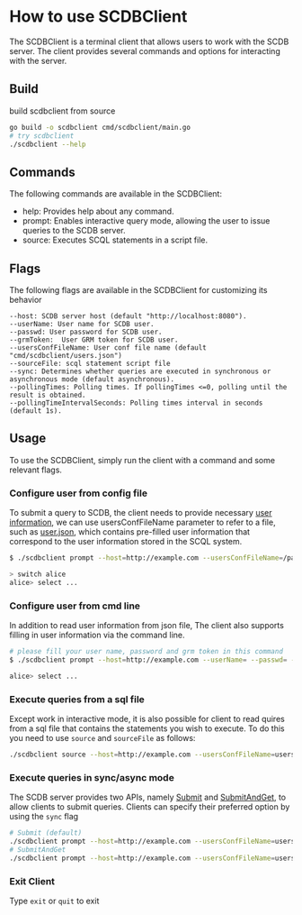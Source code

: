 # How to use SCDBClient

The SCDBClient is a terminal client that allows users to work with the SCDB server. The client provides several commands and options for interacting with the server.

## Build

build scdbclient from source

``` bash
go build -o scdbclient cmd/scdbclient/main.go
# try scdbclient
./scdbclient --help
```

## Commands

The following commands are available in the SCDBClient:

* help: Provides help about any command.
* prompt: Enables interactive query mode, allowing the user to issue queries to the SCDB server.
* source: Executes SCQL statements in a script file.

## Flags

The following flags are available in the SCDBClient for customizing its behavior

```
--host: SCDB server host (default "http://localhost:8080").
--userName: User name for SCDB user.
--passwd: User password for SCDB user.
--grmToken:  User GRM token for SCDB user.
--usersConfFileName: User conf file name (default "cmd/scdbclient/users.json")
--sourceFile: scql statement script file
--sync: Determines whether queries are executed in synchronous or asynchronous mode (default asynchronous).
--pollingTimes: Polling times. If pollingTimes <=0, polling until the result is obtained.
--pollingTimeIntervalSeconds: Polling times interval in seconds (default 1s).
```

## Usage

To use the SCDBClient, simply run the client with a command and some relevant flags.

### Configure user from config file

To submit a query to SCDB, the client needs to provide necessary [user information](../../api/scdb_api.proto), we can use usersConfFileName parameter to refer to a file, such as [user.json](users.json), which contains pre-filled user information that correspond to the user information stored in the SCQL system.

``` bash
$ ./scdbclient prompt --host=http://example.com --usersConfFileName=/path/to/user.json

> switch alice
alice> select ...
```

### Configure user from cmd line

In addition to read user information from json file, The client also supports filling in user information via the command line.

``` bash
# please fill your user name, password and grm token in this command
$ ./scdbclient prompt --host=http://example.com --userName= --passwd= --grmToken=

alice> select ...
```

### Execute queries from a sql file

Except work in interactive mode, it is also possible for client to read quires from a sql file that contains the statements you wish to execute. To do this you need to use `source` and `sourceFile` as follows:

``` bash
./scdbclient source --host=http://example.com --usersConfFileName=users.json --sourceFile=/path/to/script.sql
```

### Execute queries in sync/async mode

The SCDB server provides two APIs, namely [Submit](../../docs/development/scql_api.md#submit) and [SubmitAndGet](../../docs/development/scql_api.md#submitandget), to allow clients to submit queries. Clients can specify their preferred option by using the `sync` flag

``` bash
# Submit (default)
./scdbclient prompt --host=http://example.com --usersConfFileName=users.json
# SubmitAndGet
./scdbclient prompt --host=http://example.com --usersConfFileName=users.json --sync
```

### Exit Client

Type `exit` or `quit` to exit
